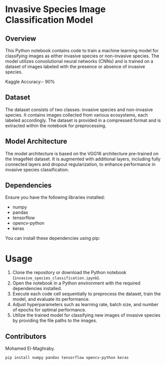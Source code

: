 # Invasive Species Image Classification Model

## Overview
This Python notebook contains code to train a machine learning model for classifying images as either invasive species or non-invasive species. The model utilizes convolutional neural networks (CNNs) and is trained on a dataset of images labeled with the presence or absence of invasive species.

Kaggle Accuracy:-  90%


## Dataset
The dataset consists of two classes: invasive species and non-invasive species. It contains images collected from various ecosystems, each labeled accordingly. The dataset is provided in a compressed format and is extracted within the notebook for preprocessing.

## Model Architecture
The model architecture is based on the VGG16 architecture pre-trained on the ImageNet dataset. It is augmented with additional layers, including fully connected layers and dropout regularization, to enhance performance in invasive species classification.

## Dependencies
Ensure you have the following libraries installed:

- numpy
- pandas
- tensorflow
- opencv-python
- keras

You can install these dependencies using pip:

# Usage

1. Clone the repository or download the Python notebook (`invasive_species_classification.ipynb`).
2. Open the notebook in a Python environment with the required dependencies installed.
3. Execute each code cell sequentially to preprocess the dataset, train the model, and evaluate its performance.
4. Adjust hyperparameters such as learning rate, batch size, and number of epochs for optimal performance.
5. Utilize the trained model for classifying new images of invasive species by providing the file paths to the images.

## Contributors
Mohamed El-Maghraby.
```bash
pip install numpy pandas tensorflow opencv-python keras
